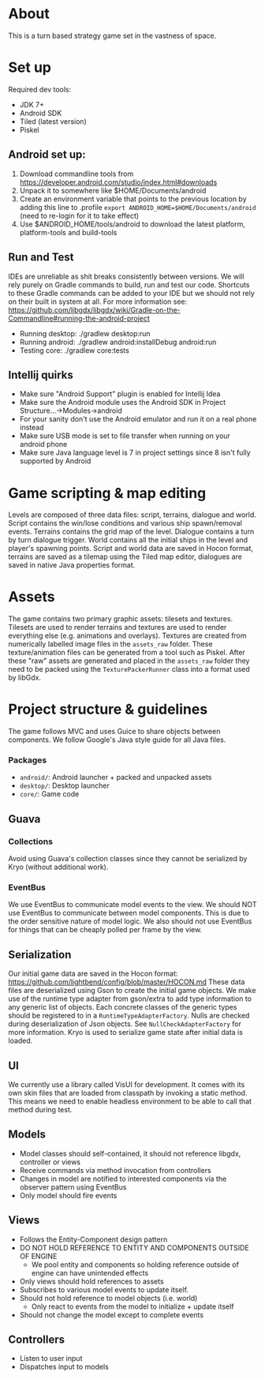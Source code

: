 # About
This is a turn based strategy game set in the vastness of space.

# Set up
Required dev tools:
- JDK 7+
- Android SDK
- Tiled (latest version)
- Piskel

## Android set up:
1. Download commandline tools from https://developer.android.com/studio/index.html#downloads
2. Unpack it to somewhere like $HOME/Documents/android
3. Create an environment variable that points to the previous location by adding this line to .profile
    `export ANDROID_HOME=$HOME/Documents/android` (need to re-login for it to take effect)
4. Use $ANDROID_HOME/tools/android to download the latest platform, platform-tools and build-tools

## Run and Test
IDEs are unreliable as shit breaks consistently between versions. We will rely purely on Gradle
commands to build, run and test our code. Shortcuts to these Gradle commands can be added to your
IDE but we should not rely on their built in system at all. For more information see:
https://github.com/libgdx/libgdx/wiki/Gradle-on-the-Commandline#running-the-android-project

- Running desktop: ./gradlew desktop:run
- Running android: ./gradlew android:installDebug android:run
- Testing core: ./gradlew core:tests

## Intellij quirks 
- Make sure "Android Support" plugin is enabled for Intellij Idea
- Make sure the Android module uses the Android SDK in Project Structure...->Modules->android
- For your sanity don't use the Android emulator and run it on a real phone instead
- Make sure USB mode is set to file transfer when running on your android phone
- Make sure Java language level is 7 in project settings since 8 isn't fully supported by Android

# Game scripting & map editing
Levels are composed of three data files: script, terrains, dialogue and world. Script contains the
win/lose conditions and various ship spawn/removal events. Terrains contains the grid map of the
level. Dialogue contains a turn by turn dialogue trigger. World contains all the initial ships
in the level and player's spawning points. Script and world data are saved in Hocon format, terrains
are saved as a tilemap using the Tiled map editor, dialogues are saved in native Java properties
format.

# Assets
The game contains two primary graphic assets: tilesets and textures. Tilesets are used to render
terrains and textures are used to render everything else (e.g. animations and overlays). Textures
are created from numerically labelled image files in the `assets_raw` folder. These texture/animation
files can be generated from a tool such as Piskel. After these "raw" assets are generated and placed
in the `assets_raw` folder they need to be packed using the `TexturePackerRunner` class into a
format used by libGdx.

# Project structure & guidelines
The game follows MVC and uses Guice to share objects between components. We follow Google's Java
style guide for all Java files.

### Packages
- `android/`: Android launcher + packed and unpacked assets
- `desktop/`: Desktop launcher
- `core/`: Game code

## Guava
### Collections
Avoid using Guava's collection classes since they cannot be serialized by Kryo (without additional
work).

### EventBus
We use EventBus to communicate model events to the view. We should NOT use EventBus to communicate
between model components. This is due to the order sensitive nature of model logic. We also should
not use EventBus for things that can be cheaply polled per frame by the view.

## Serialization
Our initial game data are saved in the Hocon format: https://github.com/lightbend/config/blob/master/HOCON.md
These data files are deserialized using Gson to create the initial game objects. We make use of the
runtime type adapter from gson/extra to add type information to any generic list of objects. Each
concrete classes of the generic types should be registered to in a `RuntimeTypeAdapterFactory`.
Nulls are checked during deserialization of Json objects. See `NullCheckAdapterFactory` for more
information. Kryo is used to serialize game state after initial data is loaded.

## UI
We currently use a library called VisUI for development. It comes with its own skin files that are
loaded from classpath by invoking a static method. This means we need to enable headless environment
to be able to call that method during test.

## Models
- Model classes should self-contained, it should not reference libgdx, controller or views
- Receive commands via method invocation from controllers
- Changes in model are notified to interested components via the observer pattern using EventBus
- Only model should fire events

## Views
- Follows the Entity-Component design pattern
- DO NOT HOLD REFERENCE TO ENTITY AND COMPONENTS OUTSIDE OF ENGINE
  - We pool entity and components so holding reference outside of engine can have unintended effects
- Only views should hold references to assets
- Subscribes to various model events to update itself.
- Should not hold reference to model objects (i.e. world)
  - Only react to events from the model to initialize + update itself
- Should not change the model except to complete events

## Controllers
- Listen to user input
- Dispatches input to models
